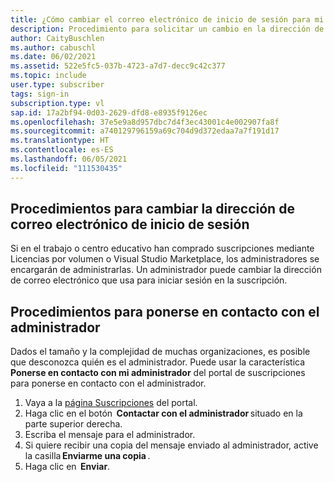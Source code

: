 ```yaml
---
title: ¿Cómo cambiar el correo electrónico de inicio de sesión para mi suscripción de Visual Studio que proporciona la empresa?
description: Procedimiento para solicitar un cambio en la dirección de inicio de sesión de Visual Studio para las suscripciones adquiridas a través de Licencias por volumen
author: CaityBuschlen
ms.author: cabuschl
ms.date: 06/02/2021
ms.assetid: 522e5fc5-037b-4723-a7d7-decc9c42c377
ms.topic: include
user.type: subscriber
tags: sign-in
subscription.type: vl
sap.id: 17a2bf94-0d03-2629-dfd8-e8935f9126ec
ms.openlocfilehash: 37e5e9a8d957dbc7d4f3ec43001c4e002907fa8f
ms.sourcegitcommit: a740129796159a69c704d9d372edaa7a7f191d17
ms.translationtype: HT
ms.contentlocale: es-ES
ms.lasthandoff: 06/05/2021
ms.locfileid: "111530435"
---
```

## <a name="how-to-change-your-sign-in-email-address"></a>Procedimientos para cambiar la dirección de correo electrónico de inicio de sesión

Si en el trabajo o centro educativo han comprado suscripciones mediante Licencias por volumen o Visual Studio Marketplace, los administradores se encargarán de administrarlas. Un administrador puede cambiar la dirección de correo electrónico que usa para iniciar sesión en la suscripción.  

## <a name="how-to-contact-your-administrator"></a>Procedimientos para ponerse en contacto con el administrador 

Dados el tamaño y la complejidad de muchas organizaciones, es posible que desconozca quién es el administrador. Puede usar la característica **Ponerse en contacto con mi administrador** del portal de suscripciones para ponerse en contacto con el administrador. 

1. Vaya a la [página Suscripciones](https://my.visualstudio.com/subscriptions) del portal.  
2. Haga clic en el botón  **Contactar con el administrador** situado en la parte superior derecha.
3. Escriba el mensaje para el administrador.
4. Si quiere recibir una copia del mensaje enviado al administrador, active la casilla **Enviarme una copia** . 
5. Haga clic en  **Enviar**.